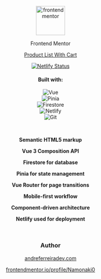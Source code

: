 <div align="center">

<img src="https://www.frontendmentor.io/static/images/logo-mobile.svg" alt="frontendmentor" width="80">

<p>Frontend Mentor</p>

[Product List With Cart](https://www.frontendmentor.io/challenges/product-list-with-cart-5MmqLVAp_d)

[![Netlify Status](https://api.netlify.com/api/v1/badges/c3f1db97-8317-4009-9ff4-c77e943e96d8/deploy-status)](https://app.netlify.com/sites/.../deploys)



<h4>Built with:</h4>

![Vue](https://img.shields.io/badge/Vue-35495E?style=for-the-badge&logo=vue.js&logoColor=4FC08D)  
![Pinia](https://img.shields.io/badge/Pinia-yellow?style=for-the-badge&logo=pinia&logoColor=white)  
![Firestore](https://img.shields.io/badge/Firestore-F05032?style=for-the-badge&logo=firestore&logoColor=white)  
![Netlify](https://img.shields.io/badge/netlify-%23000000.svg?style=for-the-badge&logo=netlify&logoColor=#00C7B7)  
![Git](https://img.shields.io/badge/Git-F05032?style=for-the-badge&logo=git&logoColor=white)

<br>

<p style="font-weight:bold">Semantic HTML5 markup</p>
<p style="font-weight:bold">Vue 3 Composition API</p>
<p style="font-weight:bold">Firestore for database</p>
<p style="font-weight:bold">Pinia for state management</p>
<p style="font-weight:bold">Vue Router for page transitions</p>
<p style="font-weight:bold">Mobile-first workflow</p>
<p style="font-weight:bold">Component-driven architecture</p>
<p style="font-weight:bold">Netlify used for deployment</p>

<br>

<h3>Author</h3>
<a href="https://www.andreferreiradev.com/">andreferreiradev.com</a>  

<a href="https://www.frontendmentor.io/profile/Namonaki0">frontendmentor.io/profile/Namonaki0</a>

</div>
